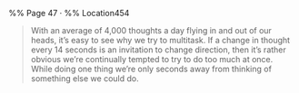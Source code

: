 %% Page 47 · %% Location454
> With an average of 4,000 thoughts a day flying in and out of our heads, it’s easy to see why we try to multitask. If a change in thought every 14 seconds is an invitation to change direction, then it’s rather obvious we’re continually tempted to try to do too much at once. While doing one thing we’re only seconds away from thinking of something else we could do. 